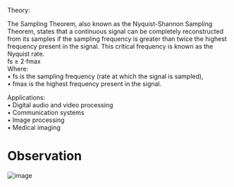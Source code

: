 Theory: 

The Sampling Theorem, also known as the Nyquist-Shannon Sampling Theorem, states 
that a continuous signal can be completely reconstructed from its samples if the 
sampling frequency is greater than twice the highest frequency present in the signal. 
This critical frequency is known as the Nyquist rate.  
fs ≥ 2⋅fmax  
Where:  
• fs is the sampling frequency (rate at which the signal is sampled),  
• fmax is the highest frequency present in the signal.  
  
Applications:  
• Digital audio and video processing  
• Communication systems  
• Image processing  
• Medical imaging 

# Observation
![image](https://github.com/user-attachments/assets/81a4a053-9102-45d7-b6db-cfda5857b585)

